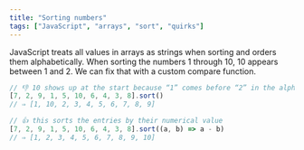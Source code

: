 ```yaml
---
title: "Sorting numbers"
tags: ["JavaScript", "arrays", "sort", "quirks"]
---
```

JavaScript treats all values in arrays as strings when sorting and orders them alphabetically. When sorting the numbers 1 through 10, 10 appears between 1 and 2. We can fix that with a custom compare function.

```js
// 👎 10 shows up at the start because “1” comes before “2” in the alphabet
[7, 2, 9, 1, 5, 10, 6, 4, 3, 8].sort()
// ⇒ [1, 10, 2, 3, 4, 5, 6, 7, 8, 9]

// 👍 this sorts the entries by their numerical value
[7, 2, 9, 1, 5, 10, 6, 4, 3, 8].sort((a, b) => a - b)
// ⇒ [1, 2, 3, 4, 5, 6, 7, 8, 9, 10]
```
